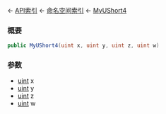 ← [API索引](Api-Index) ← [命名空间索引](Namespace-Index) ← [MyUShort4](VRageMath.MyUShort4)

### 概要

```csharp
public MyUShort4(uint x, uint y, uint z, uint w)
```

### 参数

* [uint](https://docs.microsoft.com/en-us/dotnet/api/System.UInt32?view=netframework-4.6) x
* [uint](https://docs.microsoft.com/en-us/dotnet/api/System.UInt32?view=netframework-4.6) y
* [uint](https://docs.microsoft.com/en-us/dotnet/api/System.UInt32?view=netframework-4.6) z
* [uint](https://docs.microsoft.com/en-us/dotnet/api/System.UInt32?view=netframework-4.6) w
